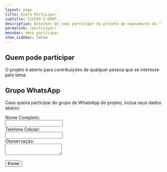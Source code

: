 ```yaml
---
layout: page
title: Quero Participar
subtitle: SIGTAP-2-OMOP
description: Detalhes de como participar do projeto de mapeamento da "Tabela de Procedimentos, Medicamentos e OPM dos SUS - (SIGTAP)" para OMOP CDM
permalink: /participar/
menubar: menu_participar
show_sidebar: false
---
```


## Quem pode participar
O projeto é aberto para contribuições de qualquer pessoa que se interesse pelo tema.

## Grupo WhatsApp
Caso queira participar do grupo de WhatsApp do projeto, inclua seus dados abaixo:
<form action="https://formspree.io/f/mbjblwoq" method="POST">
  <label>Nome Completo:</label><br>
  <input type="text" name="Nome"><br>
  <label>Telefone Celular:</label><br>
  <input type="text" name="Celular"><br>
  <label>Obeservação:</label><br>
  <textarea name="Obs"></textarea><br><br>
  <button type="submit">Enviar</button>
</form>

